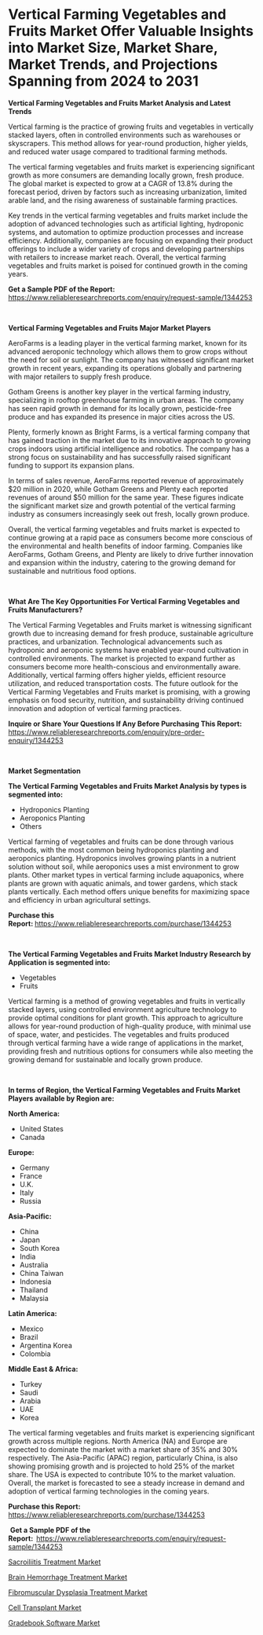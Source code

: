 <p><h1>Vertical Farming Vegetables and Fruits Market Offer Valuable Insights into Market Size, Market Share, Market Trends, and Projections Spanning from 2024 to 2031</h1></p><p><strong>Vertical Farming Vegetables and Fruits Market Analysis and Latest Trends</strong></p>
<p><p>Vertical farming is the practice of growing fruits and vegetables in vertically stacked layers, often in controlled environments such as warehouses or skyscrapers. This method allows for year-round production, higher yields, and reduced water usage compared to traditional farming methods. </p><p>The vertical farming vegetables and fruits market is experiencing significant growth as more consumers are demanding locally grown, fresh produce. The global market is expected to grow at a CAGR of 13.8% during the forecast period, driven by factors such as increasing urbanization, limited arable land, and the rising awareness of sustainable farming practices. </p><p>Key trends in the vertical farming vegetables and fruits market include the adoption of advanced technologies such as artificial lighting, hydroponic systems, and automation to optimize production processes and increase efficiency. Additionally, companies are focusing on expanding their product offerings to include a wider variety of crops and developing partnerships with retailers to increase market reach. Overall, the vertical farming vegetables and fruits market is poised for continued growth in the coming years.</p></p>
<p><strong>Get a Sample PDF of the Report:&nbsp;</strong> <a href="https://www.reliableresearchreports.com/enquiry/request-sample/1344253">https://www.reliableresearchreports.com/enquiry/request-sample/1344253</a></p>
<p>&nbsp;</p>
<p><strong>Vertical Farming Vegetables and Fruits Major Market Players</strong></p>
<p><p>AeroFarms is a leading player in the vertical farming market, known for its advanced aeroponic technology which allows them to grow crops without the need for soil or sunlight. The company has witnessed significant market growth in recent years, expanding its operations globally and partnering with major retailers to supply fresh produce.</p><p>Gotham Greens is another key player in the vertical farming industry, specializing in rooftop greenhouse farming in urban areas. The company has seen rapid growth in demand for its locally grown, pesticide-free produce and has expanded its presence in major cities across the US.</p><p>Plenty, formerly known as Bright Farms, is a vertical farming company that has gained traction in the market due to its innovative approach to growing crops indoors using artificial intelligence and robotics. The company has a strong focus on sustainability and has successfully raised significant funding to support its expansion plans.</p><p>In terms of sales revenue, AeroFarms reported revenue of approximately $20 million in 2020, while Gotham Greens and Plenty each reported revenues of around $50 million for the same year. These figures indicate the significant market size and growth potential of the vertical farming industry as consumers increasingly seek out fresh, locally grown produce.</p><p>Overall, the vertical farming vegetables and fruits market is expected to continue growing at a rapid pace as consumers become more conscious of the environmental and health benefits of indoor farming. Companies like AeroFarms, Gotham Greens, and Plenty are likely to drive further innovation and expansion within the industry, catering to the growing demand for sustainable and nutritious food options.</p></p>
<p>&nbsp;</p>
<p><strong>What Are The Key Opportunities For Vertical Farming Vegetables and Fruits Manufacturers?</strong></p>
<p><p>The Vertical Farming Vegetables and Fruits market is witnessing significant growth due to increasing demand for fresh produce, sustainable agriculture practices, and urbanization. Technological advancements such as hydroponic and aeroponic systems have enabled year-round cultivation in controlled environments. The market is projected to expand further as consumers become more health-conscious and environmentally aware. Additionally, vertical farming offers higher yields, efficient resource utilization, and reduced transportation costs. The future outlook for the Vertical Farming Vegetables and Fruits market is promising, with a growing emphasis on food security, nutrition, and sustainability driving continued innovation and adoption of vertical farming practices.</p></p>
<p><strong>Inquire or Share Your Questions If Any Before Purchasing This Report:</strong> <a href="https://www.reliableresearchreports.com/enquiry/pre-order-enquiry/1344253">https://www.reliableresearchreports.com/enquiry/pre-order-enquiry/1344253</a></p>
<p>&nbsp;</p>
<p><strong>Market Segmentation</strong></p>
<p><strong>The Vertical Farming Vegetables and Fruits Market Analysis by types is segmented into:</strong></p>
<p><ul><li>Hydroponics Planting</li><li>Aeroponics Planting</li><li>Others</li></ul></p>
<p><p>Vertical farming of vegetables and fruits can be done through various methods, with the most common being hydroponics planting and aeroponics planting. Hydroponics involves growing plants in a nutrient solution without soil, while aeroponics uses a mist environment to grow plants. Other market types in vertical farming include aquaponics, where plants are grown with aquatic animals, and tower gardens, which stack plants vertically. Each method offers unique benefits for maximizing space and efficiency in urban agricultural settings.</p></p>
<p><strong>Purchase this Report:&nbsp;</strong><a href="https://www.reliableresearchreports.com/purchase/1344253">https://www.reliableresearchreports.com/purchase/1344253</a></p>
<p>&nbsp;</p>
<p><strong>The Vertical Farming Vegetables and Fruits Market Industry Research by Application is segmented into:</strong></p>
<p><ul><li>Vegetables</li><li>Fruits</li></ul></p>
<p><p>Vertical farming is a method of growing vegetables and fruits in vertically stacked layers, using controlled environment agriculture technology to provide optimal conditions for plant growth. This approach to agriculture allows for year-round production of high-quality produce, with minimal use of space, water, and pesticides. The vegetables and fruits produced through vertical farming have a wide range of applications in the market, providing fresh and nutritious options for consumers while also meeting the growing demand for sustainable and locally grown produce.</p></p>
<p>&nbsp;</p>
<p><strong>In terms of Region, the Vertical Farming Vegetables and Fruits Market Players available by Region are:</strong></p>
<p>
    <p> <strong> North America: </strong>
        <ul>
            <li>United States</li>
            <li>Canada</li>
        </ul>
        </p> 
    <p> <strong> Europe: </strong>
        <ul>
            <li>Germany</li>
            <li>France</li>
            <li>U.K.</li>
            <li>Italy</li>
            <li>Russia</li>
        </ul>
        </p> 
    <p> <strong> Asia-Pacific: </strong>
        <ul>
            <li>China</li>
            <li>Japan</li>
            <li>South Korea</li>
            <li>India</li>
            <li>Australia</li>
            <li>China Taiwan</li>
            <li>Indonesia</li>
            <li>Thailand</li>
            <li>Malaysia</li>
        </ul>
        </p> 
    <p> <strong> Latin America: </strong>
        <ul>
            <li>Mexico</li>
            <li>Brazil</li>
            <li>Argentina Korea</li>
            <li>Colombia</li>
        </ul>
        </p> 
    <p> <strong> Middle East & Africa: </strong>
        <ul>
            <li>Turkey</li>
            <li>Saudi</li>
            <li>Arabia</li>
            <li>UAE</li>
            <li>Korea</li>
        </ul>
    </p>
    </p>
<p><p>The vertical farming vegetables and fruits market is experiencing significant growth across multiple regions. North America (NA) and Europe are expected to dominate the market with a market share of 35% and 30% respectively. The Asia-Pacific (APAC) region, particularly China, is also showing promising growth and is projected to hold 25% of the market share. The USA is expected to contribute 10% to the market valuation. Overall, the market is forecasted to see a steady increase in demand and adoption of vertical farming technologies in the coming years.</p></p>
<p><strong>Purchase this Report: </strong><a href="https://www.reliableresearchreports.com/purchase/1344253">https://www.reliableresearchreports.com/purchase/1344253</a></p>
<p>&nbsp;<strong>Get a Sample PDF of the Report:&nbsp;&nbsp;</strong><a href="https://www.reliableresearchreports.com/enquiry/request-sample/1344253">https://www.reliableresearchreports.com/enquiry/request-sample/1344253</a></p>
<p><strong></strong></p>
<p><p><a href="https://medium.com/@patriciaday39/sacroiliitis-treatment-market-size-cagr-trends-2024-2030-0f460ece7914">Sacroiliitis Treatment Market</a></p><p><a href="https://medium.com/@leliajewess/brain-hemorrhage-treatment-market-share-evolution-and-market-growth-trends-2024-2031-c9d958297c41">Brain Hemorrhage Treatment Market</a></p><p><a href="https://medium.com/@patriciaday39/fibromuscular-dysplasia-treatment-market-furnishes-information-on-market-share-market-trends-and-fb9517fded87">Fibromuscular Dysplasia Treatment Market</a></p><p><a href="https://medium.com/@mariliehowe/cell-transplant-market-insights-into-market-cagr-market-trends-and-growth-strategies-8ded133e2a11">Cell Transplant Market</a></p><p><a href="https://medium.com/@leliajewess/gradebook-software-market-size-market-outlook-and-market-forecast-2024-to-2031-4e925abd415a">Gradebook Software Market</a></p></p>